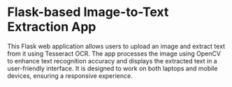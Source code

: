 # Flask-based Image-to-Text Extraction App
This Flask web application allows users to upload an image and extract text from it using Tesseract OCR. The app processes the image using OpenCV to enhance text recognition accuracy and displays the extracted text in a user-friendly interface. It is designed to work on both laptops and mobile devices, ensuring a responsive experience.
